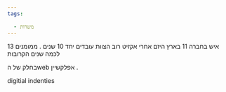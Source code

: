 ```yaml
---
tags:
  
  - משרות
---
```


13 איש בחברה 11 בארץ 
היזם אחרי אקזיט
רוב הצוות עובדים יחד 10 שנים . 
ממומנים לכמה שנים הקרובות

בחלק של הweb אפלקשיין .
 


digitial indenties



